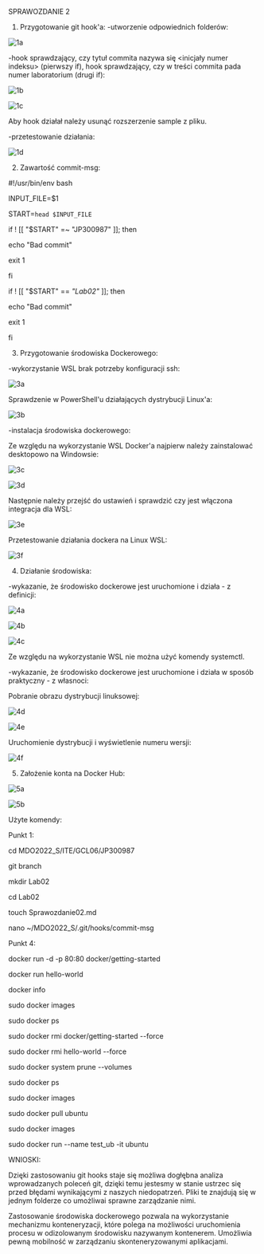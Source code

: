SPRAWOZDANIE 2

1. Przygotowanie git hook'a:
-utworzenie odpowiednich folderów:

![1a](https://user-images.githubusercontent.com/92218468/159165429-373a3582-b16e-4941-a849-ba332e334f7e.JPG)

-hook sprawdzający, czy tytuł commita nazywa się <inicjały numer indeksu> (pierwszy if), hook sprawdzający, czy w treści commita pada numer laboratorium (drugi if):

![1b](https://user-images.githubusercontent.com/92218468/159165449-b0cf028e-467b-4a77-8a84-9df9e345e235.JPG)

![1c](https://user-images.githubusercontent.com/92218468/159165452-7a22f353-31b2-438b-96cf-9d5f441781bb.JPG)

Aby hook działał należy usunąć rozszerzenie sample z pliku.

-przetestowanie działania:

![1d](https://user-images.githubusercontent.com/92218468/159165459-58c01910-baf8-4db2-87fa-92008f5be619.JPG)


2. Zawartość commit-msg:
  
#!/usr/bin/env bash
  
INPUT_FILE=$1
  
START=`head $INPUT_FILE`
  
if ! [[ "$START" =~ "JP300987" ]]; then
  
  echo "Bad commit"
  
  exit 1
  
fi
  

if ! [[ "$START" == *"Lab02"* ]]; then
  
  echo "Bad commit"
  
  exit 1
  
fi


3. Przygotowanie środowiska Dockerowego:
  
-wykorzystanie WSL brak potrzeby konfiguracji ssh:

![3a](https://user-images.githubusercontent.com/92218468/159165471-93809097-0a99-4e85-8684-209e18694189.JPG)

Sprawdzenie w PowerShell'u działających dystrybucji Linux'a:

![3b](https://user-images.githubusercontent.com/92218468/159165474-b00d29f4-d7c2-46cf-8193-730fca550284.JPG)

-instalacja środowiska dockerowego:
  
Ze względu na wykorzystanie WSL Docker'a najpierw należy zainstalować desktopowo na Windowsie:

![3c](https://user-images.githubusercontent.com/92218468/159165476-705523cd-60f2-4f25-9157-9c07267d5bae.JPG)

![3d](https://user-images.githubusercontent.com/92218468/159165477-494af12e-1802-4c8e-9fb1-2c963fbac2fc.JPG)


Następnie należy przejść do ustawień i sprawdzić czy jest włączona integracja dla WSL:

![3e](https://user-images.githubusercontent.com/92218468/159165480-90c70658-b0d6-489f-b6ca-b6a48cea6ebf.JPG)

Przetestowanie działania dockera na Linux WSL:

![3f](https://user-images.githubusercontent.com/92218468/159165483-29f0da87-6009-457d-910d-7debb64e7792.JPG)


4. Działanie środowiska:

-wykazanie, że środowisko dockerowe jest uruchomione i działa - z definicji:

![4a](https://user-images.githubusercontent.com/92218468/159165486-972ac1b3-558d-478e-b51f-2c8c9920db88.JPG)

![4b](https://user-images.githubusercontent.com/92218468/159165492-d6838907-8004-4d92-a8b1-96685dbc435a.JPG)

![4c](https://user-images.githubusercontent.com/92218468/159165497-f7568817-5a51-476a-8d0d-aeb632e9e8a9.JPG)

Ze względu na wykorzystanie WSL nie można użyć komendy systemctl.

-wykazanie, że środowisko dockerowe jest uruchomione i działa w sposób praktyczny - z własnoci:

Pobranie obrazu dystrybucji linuksowej:

![4d](https://user-images.githubusercontent.com/92218468/159165501-3608c299-8d61-46f5-9c0c-a6bf8592fb3d.JPG)

![4e](https://user-images.githubusercontent.com/92218468/159165508-efcd0e1d-f492-4bd8-8abd-3d675f4dca50.JPG)


Uruchomienie dystrybucji i wyświetlenie numeru wersji:

![4f](https://user-images.githubusercontent.com/92218468/159165511-6ebeacfe-cfdd-4e1b-8ecb-3c68bd82c146.JPG)


5. Założenie konta na Docker Hub:

![5a](https://user-images.githubusercontent.com/92218468/159165515-0630ba17-fcf0-48e6-a218-ece202977201.JPG)

![5b](https://user-images.githubusercontent.com/92218468/159165516-064c426f-2646-406a-a18d-0dbfe2112fc9.JPG)


Użyte komendy:

Punkt 1:

cd MDO2022_S/ITE/GCL06/JP300987

git branch
  
mkdir Lab02

cd Lab02

touch Sprawozdanie02.md

nano ~/MDO2022_S/.git/hooks/commit-msg


Punkt 4:

docker run -d -p 80:80 docker/getting-started

docker run hello-world

docker info

sudo docker images

sudo docker ps

sudo docker rmi docker/getting-started --force

sudo docker rmi hello-world --force

sudo docker system prune --volumes

sudo docker ps

sudo docker images

sudo docker pull ubuntu

sudo docker images

sudo docker run --name test_ub -it ubuntu



WNIOSKI:

Dzięki zastosowaniu git hooks staje się możliwa dogłębna analiza wprowadzanych poleceń git, dzięki temu jestesmy w stanie ustrzec się przed błędami wynikającymi z naszych niedopatrzeń. Pliki te znajdują się w jednym folderze co umożliwai sprawne zarządzanie nimi.

Zastosowanie środowiska dockerowego pozwala na wykorzystanie mechanizmu konteneryzacji, które polega na możliwości uruchomienia procesu w odizolowanym środowisku nazywanym kontenerem. Umożliwia pewną mobilność w zarządzaniu skonteneryzowanymi aplikacjami.

